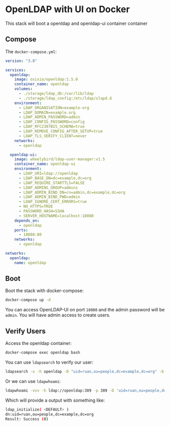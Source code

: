 # OpenLDAP with UI on Docker

This stack will boot a openldap and openldap-ui container container

## Compose 

The `docker-compose.yml`:

```yaml
version: "3.8"

services:
  openldap:
    image: osixia/openldap:1.5.0
    container_name: openldap
    volumes:
      - ./storage/ldap_db:/var/lib/ldap
      - ./storage/ldap_config:/etc/ldap/slapd.d
    environment:
      - LDAP_ORGANISATION=example-org
      - LDAP_DOMAIN=example.org
      - LDAP_ADMIN_PASSWORD=admin
      - LDAP_CONFIG_PASSWORD=config
      - LDAP_RFC2307BIS_SCHEMA=true
      - LDAP_REMOVE_CONFIG_AFTER_SETUP=true
      - LDAP_TLS_VERIFY_CLIENT=never
    networks:
      - openldap

  openldap-ui:
    image: wheelybird/ldap-user-manager:v1.5
    container_name: openldap-ui
    environment:
      - LDAP_URI=ldap://openldap
      - LDAP_BASE_DN=dc=example,dc=org
      - LDAP_REQUIRE_STARTTLS=FALSE
      - LDAP_ADMINS_GROUP=admins
      - LDAP_ADMIN_BIND_DN=cn=admin,dc=example,dc=org
      - LDAP_ADMIN_BIND_PWD=admin
      - LDAP_IGNORE_CERT_ERRORS=true
      - NO_HTTPS=TRUE
      - PASSWORD_HASH=SSHA
      - SERVER_HOSTNAME=localhost:18080
    depends_on:
      - openldap
    ports:
      - 18080:80
    networks:
      - openldap

networks:
  openldap:
    name: openldap
```

## Boot

Boot the stack with docker-compose:

```bash
docker-compose up -d
```

You can access OpenLDAP-UI on port `18080` and the admin password will be `admin`. You will have admin access to create users.

## Verify Users

Access the openldap container:

```bash
docker-compose exec openldap bash
```

You can use `ldapsearch` to verify our user:

```bash
ldapsearch -x -h openldap -D "uid=ruan,ou=people,dc=example,dc=org" -b "ou=people,dc=example,dc=org" -w "$PASSWORD" -s base 'uid=ruan'
```

Or we can use `ldapwhoami`:

```bash
ldapwhoami -vvv -h ldap://openldap:389 -p 389 -D 'uid=ruan,ou=people,dc=example,dc=org' -x -w "$PASSWORD"
```

Which will provide a output with something like:

```bash
ldap_initialize( <DEFAULT> )
dn:uid=ruan,ou=people,dc=example,dc=org
Result: Success (0)
```


